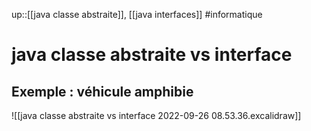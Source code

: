 up::[[java classe abstraite]], [[java interfaces]]
#informatique 
# java classe abstraite vs interface

## Exemple : véhicule amphibie

![[java classe abstraite vs interface 2022-09-26 08.53.36.excalidraw]]


